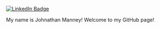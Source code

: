 [![LinkedIn Badge](https://img.shields.io/badge/LinkedIn-Profile-informational?style=flat&logo=linkedin&logoColor=white&color=0D76A8)]([https://www.linkedin.com/in/braydon-coyer](https://www.linkedin.com/in/johnathan-manney-227589215/)/)

My name is Johnathan Manney! Welcome to my GitHub page!

